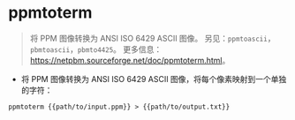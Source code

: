 # ppmtoterm

> 将 PPM 图像转换为 ANSI ISO 6429 ASCII 图像。
> 另见：`ppmtoascii`，`pbmtoascii`，`pbmto4425`。
> 更多信息：<https://netpbm.sourceforge.net/doc/ppmtoterm.html>。

- 将 PPM 图像转换为 ANSI ISO 6429 ASCII 图像，将每个像素映射到一个单独的字符：

`ppmtoterm {{path/to/input.ppm}} > {{path/to/output.txt}}`